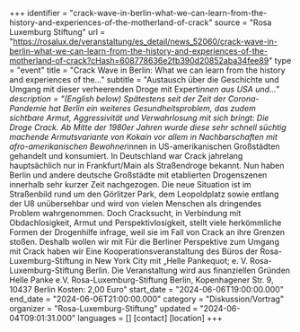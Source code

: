 +++
identifier = "crack-wave-in-berlin-what-we-can-learn-from-the-history-and-experiences-of-the-motherland-of-crack"
source = "Rosa Luxemburg Stiftung"
url = "https://rosalux.de/veranstaltung/es_detail/news_52060/crack-wave-in-berlin-what-we-can-learn-from-the-history-and-experiences-of-the-motherland-of-crack?cHash=608778636e2fb390d20852aba34fee89"
type = "event"
title = "Crack Wave in Berlin: What we can learn from the history and experiences of the…"
subtitle = "Austausch über die Geschichte und Umgang mit dieser verheerenden Droge mit Expert*innen aus USA und…"
description = "(English below)
Spätestens seit der Zeit der Corona-Pandemie hat Berlin ein weiteres Gesundheitsproblem, das zudem sichtbare Armut, Aggressivität und Verwahrlosung mit sich bringt: Die Droge Crack. Ab Mitte der 1980er Jahren wurde diese sehr schnell süchtig machende Armutsvariante von Kokain vor allem in Nachbarschaften mit afro-amerikanischen Bewohner*innen in US-amerikanischen Großstädten gehandelt und konsumiert. In Deutschland war Crack jahrelang hauptsächlich nur in Frankfurt/Main als Straßendroge bekannt. Nun haben Berlin und andere deutsche Großstädte mit etablierten Drogenszenen innerhalb sehr kurzer Zeit nachgezogen. Die neue Situation ist im Straßenbild rund um den Görlitzer Park, dem Leopoldplatz sowie entlang der U8 unübersehbar und wird von vielen Menschen als dringendes Problem wahrgenommen.
Doch Cracksucht, in Verbindung mit Obdachlosigkeit, Armut und Perspektivlosigkeit, stellt viele herkömmliche Formen der Drogenhilfe infrage, weil sie im Fall von Crack an ihre Grenzen stoßen. Deshalb wollen wir mit 
Für die Berliner Perspektive zum Umgang mit Crack haben wir
Eine Kooperationsveranstaltung des Büros der Rosa-Luxemburg-Stiftung in New York City mit „Helle Pankequot; e. V.  Rosa-Luxemburg-Stiftung Berlin.
Die Veranstaltung wird aus finanziellen Gründen 
Helle Panke e.V.  Rosa-Luxemburg-Stiftung Berlin, Kopenhagener Str. 9, 10437 Berlin
Kosten: 2,00 Euro"
start_date = "2024-06-06T19:00:00.000"
end_date = "2024-06-06T21:00:00.000"
category = "Diskussion/Vortrag"
organizer = "Rosa-Luxemburg-Stiftung"
updated = "2024-06-04T09:01:31.000"
languages = []
[contact]
[location]
+++